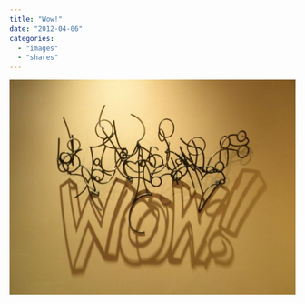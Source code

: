 ```yaml
---
title: "Wow!"
date: "2012-04-06"
categories: 
  - "images"
  - "shares"
---
```


![](images/tumblr_m2126otvJV1qz4vrlo1_1280.jpg)
